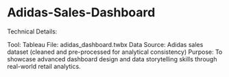 # Adidas-Sales-Dashboard

Technical Details:

Tool: Tableau
File: adidas_dashboard.twbx
Data Source: Adidas sales dataset (cleaned and pre-processed for analytical consistency)
Purpose: To showcase advanced dashboard design and data storytelling skills through real-world retail analytics.
